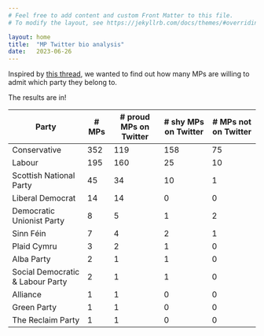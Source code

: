 ```yaml
---
# Feel free to add content and custom Front Matter to this file.
# To modify the layout, see https://jekyllrb.com/docs/themes/#overriding-theme-defaults

layout: home
title:  "MP Twitter bio analysis"
date:   2023-06-26
---
```


Inspired by [this thread](https://twitter.com/carolvorders/status/1642879704787984385), we wanted to find out how many MPs are willing to admit which party they belong to.

The results are in!

| Party | # MPs | # proud MPs on Twitter | # shy MPs on Twitter | # MPs not on Twitter <!--auto-gen-begin-->
| - | - | - | - | - |
| Conservative | 352 | 119 | 158 | 75 |
| Labour | 195 | 160 | 25 | 10 |
| Scottish National Party | 45 | 34 | 10 | 1 |
| Liberal Democrat | 14 | 14 | 0 | 0 |
| Democratic Unionist Party | 8 | 5 | 1 | 2 |
| Sinn Féin | 7 | 4 | 2 | 1 |
| Plaid Cymru | 3 | 2 | 1 | 0 |
| Alba Party | 2 | 1 | 1 | 0 |
| Social Democratic & Labour Party | 2 | 1 | 1 | 0 |
| Alliance | 1 | 1 | 0 | 0 |
| Green Party | 1 | 1 | 0 | 0 |
| The Reclaim Party | 1 | 1 | 0 | 0 |
<!--auto-gen-end-->
